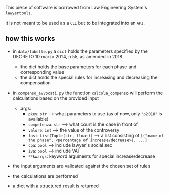 This piece of software is borrowed from Law Engineering System's `lawyertools`.

It is not meant to be used as a `CLI` but to be integrated into an `API`.


## how this works

* in `data/tabelle.py` a `dict` holds the parameters specified by the DECRETO 10 marzo 2014, n 55, as amended in 2018
    - the dict holds the base parameters for each phase and corresponding value
    - the dict holds the special rules for increasing and decreasing the compensation
    
* in `compenso_avvocati.py` the function `calcola_compenso` will perform the calculations based on the provided input
    - args:
        - `pkey`: `str` --> what parameters to use (as of now, only `"p2018"` is available)
        - `competenza`: `str` --> what court is the case in front of
        - `valore`: `int` --> the value of the controversy
        - `fasi`: `List(Tuple(str, float))` --> a list consisting of `[("name of the phase", <percentage of increase/decrease>), ...]`
        - `cpa`: `bool` --> include lawyer's social sec
        - `iva`: `bool` --> include VAT
        - `**kwargs`: keyword arguments for special increase/decrease
    
* the input arguments are validated against the chosen set of rules
* the calculations are performed
* a dict with a structured result is returned